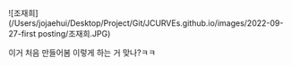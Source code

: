 ![조재희](/Users/jojaehui/Desktop/Project/Git/JCURVEs.github.io/images/2022-09-27-first posting/조재희.JPG)

이거 처음 만들어봄 이렇게 하는 거 맞나?ㅋㅋ